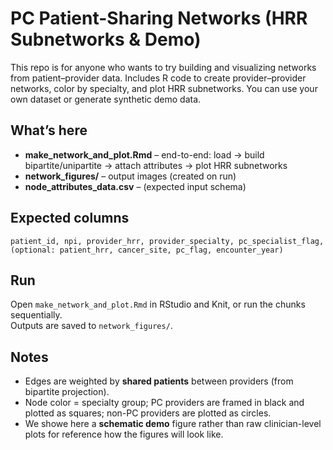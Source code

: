 # PC Patient-Sharing Networks (HRR Subnetworks & Demo)
This repo is for anyone who wants to try building and visualizing networks from patient–provider data. Includes R code to create provider–provider networks, color by specialty, and plot HRR subnetworks. You can use your own dataset or generate synthetic demo data.

## What’s here
- **make_network_and_plot.Rmd** – end-to-end: load → build bipartite/unipartite → attach attributes → plot HRR subnetworks
- **network_figures/** – output images (created on run)
- **node_attributes_data.csv** – (expected input schema)

## Expected columns
`patient_id, npi, provider_hrr, provider_specialty, pc_specialist_flag, (optional: patient_hrr, cancer_site, pc_flag, encounter_year)`

## Run
Open `make_network_and_plot.Rmd` in RStudio and Knit, or run the chunks sequentially.  
Outputs are saved to `network_figures/`.

## Notes
- Edges are weighted by **shared patients** between providers (from bipartite projection).
- Node color = specialty group; PC providers are framed in black and plotted as squares; non-PC providers are plotted as circles.
- We showe here a **schematic demo** figure rather than raw clinician-level plots for reference how the figures will look like.

